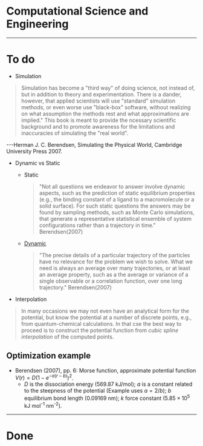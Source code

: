 # Computational Science and Engineering

---
# To do

* Simulation
> Simulation has become a "third way" of doing science, not instead of, but in addition to theory and experimentation.
> There is a dander, however, that applied scientists will use "standard" simulation methods, or even worse use "black-box" software, without realizing on what assumption the methods rest and what approximations are implied."
> This book is meant to provide the ncessary scientific background and to promote awareness for the limitations and inaccuracies of simulating the "real world".

---Herman J. C. Berendsen, Simulating the Physical World, Cambridge University Press 2007.


  * Dynamic vs Static
    * Static
      > "Not all questions we endeavor to answer involve dynamic aspects, such as the prediction of static equilibrium properties (e.g., the binding constant of a ligand to a macromolecule or a solid surface). For such static questions the answers may be found by sampling methods, such as Monte Carlo simulations, that generate a representative statistical ensemble of system configurations rather than a trajectory in time." Berendsen(2007)
    * [Dynamic](https://github.com/tatpongkatanyukul/iExplore/tree/main/QuantumSimulation)
       > "The precise details of a particular trajectory of the particles have no relevance for the problem we wish to  solve. What we need is always an average over many trajectories, or at least an average property, such as a the average or variance of a single observable or a correlation function, over one long trajectory." Berendsen(2007)

* Interpolation
> In many occasions we may not even have an analytical form for the potential, but know the potential at a number of discrete points, e.g., from quantum-chemical calculations. In that cse the best way to proceed is to construct the potential function from _cubic spline interpolation_ of the computed points.

## Optimization example
  * Berendsen (2007), pp. 6: Morse function, approximate potential function $V(r) = D (1 - e^{-a (r - b)})^2$.
    * $D$ is the dissociation energy (569.87 kJ/mol); $a$ is a constant related to the steepness of the potential (Example uses $a = 2/b$); $b$ equilibrium bond length (0.09169 nm); $k$ force constant ($5.85 \times 10^5$ kJ mol<sup>-1</sup> nm<sup>-2</sup>). 

---
# Done
